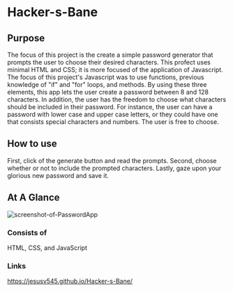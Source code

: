 # Hacker-s-Bane

## Purpose
The focus of this project is the create a simple password generator that prompts the user to choose their desired characters. This profect uses minimal HTML and CSS; it is more focused of the application of Javascript. The focus of this project's Javascript was to use functions, previous knowledge of "if" and "for" loops, and methods. By using these three elements, this app lets the user create a password between 8 and 128 characters. In addition, the user has the freedom to choose what characters should be included in their password. For instance, the user can have a password with lower case and upper case letters, or they could have one that consists special characters and numbers. The user is free to choose. 

## How to use
First, click of the generate button and read the prompts. 
Second, choose whether or not to include the prompted characters. 
Lastly, gaze upon your glorious new password and save it. 


## At A Glance

![screenshot-of-PasswordApp](https://user-images.githubusercontent.com/117941643/209222081-e8dc5972-60b2-4cb2-90ba-c9828d4b7f03.png)


### Consists of
HTML, CSS, and JavaScript

### Links
https://jesusv545.github.io/Hacker-s-Bane/
